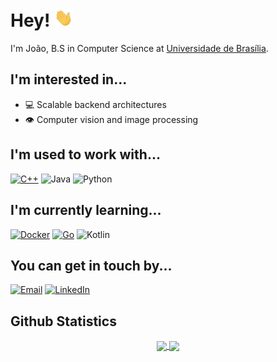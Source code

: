 # Hey! <img src="./img/wave.gif" width="30px">

I'm João, B.S in Computer Science at [Universidade de Brasília](http://unb.br).

## I'm interested in...

- &#128187; Scalable backend architectures
- &#128065; Computer vision and image processing

## I'm used to work with...

[![C++](https://img.shields.io/badge/c++-00599C.svg?style=flat-square&logo=c%2B%2B&logoColor=white)](https://isocpp.org/)
![Java](https://img.shields.io/badge/java-%23ED8B00.svg?style=flat-square&logo=openjdk&logoColor=white)
![Python](https://img.shields.io/badge/python-3670A0?style=flat-square&logo=python&logoColor=ffdd54)

## I'm currently learning...

[![Docker](https://img.shields.io/badge/docker-%230db7ed.svg?style=flat-square&logo=docker&logoColor=white)](https://www.docker.com/)
[![Go](https://img.shields.io/badge/go-%2300ADD8.svg?style=flat-square&logo=go&logoColor=white)](https://go.dev/)
![Kotlin](https://img.shields.io/badge/kotlin-%237F52FF.svg?style=flat-square&logo=kotlin&logoColor=white)

## You can get in touch by...

[![Email](https://img.shields.io/badge/Email-D14836?style=flat-square&logo=gmail&logoColor=white)](mailto:jvcalassio@gmail.com)
[![LinkedIn](https://img.shields.io/badge/linkedin-%230077B5.svg?style=flat-square&logo=linkedin&logoColor=white)](https://www.linkedin.com/in/jvcalassio/)

## Github Statistics

<p align="center">
    <a href="https://github.com/anuraghazra/github-readme-stats">
        <img align="center" height="160" src="https://github-readme-stats.vercel.app/api?username=jvcalassio&count_private=true&hide=issues&show_icons=true&custom_title=Statistics">
    </a>
    <a href="https://github.com/anuraghazra/github-readme-stats">
        <img align="center" height="160" src="https://github-readme-stats.vercel.app/api/top-langs/?username=jvcalassio&layout=compact&hide=verilog">
    </a>
</p>

<!--
**jvcalassio/jvcalassio** is a ✨ _special_ ✨ repository because its `README.md` (this file) appears on your GitHub profile.

Here are some ideas to get you started:

- 🔭 I’m currently working on ...
- 🌱 I’m currently learning ...
- 👯 I’m looking to collaborate on ...
- 🤔 I’m looking for help with ...
- 💬 Ask me about ...
- 📫 How to reach me: ...
- 😄 Pronouns: ...
- ⚡ Fun fact: ...
-->
